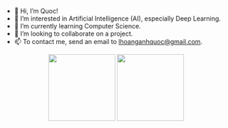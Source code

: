 - 👋 Hi, I’m Quoc!
- 👀 I’m interested in Artificial Intelligence (AI), especially Deep Learning.
- 🌱 I’m currently learning Computer Science.
- 💞️ I’m looking to collaborate on a project.
- 📫 To contact me, send an email to lhoanganhquoc@gmail.com.

<div align="center">
<a>
  <img align="center" height="150em" src="https://github-readme-stats.vercel.app/api?username=AnhQuoc533&theme=algolia&show_icons=true&custom_title=MY GITHUB STATISTICS" />
</a>
<a>
  <img align="center" height="150em" src="https://github-readme-stats.vercel.app/api/top-langs/?username=AnhQuoc533&theme=algolia&layout=compact&card_width=230" />
</a>
</div>
